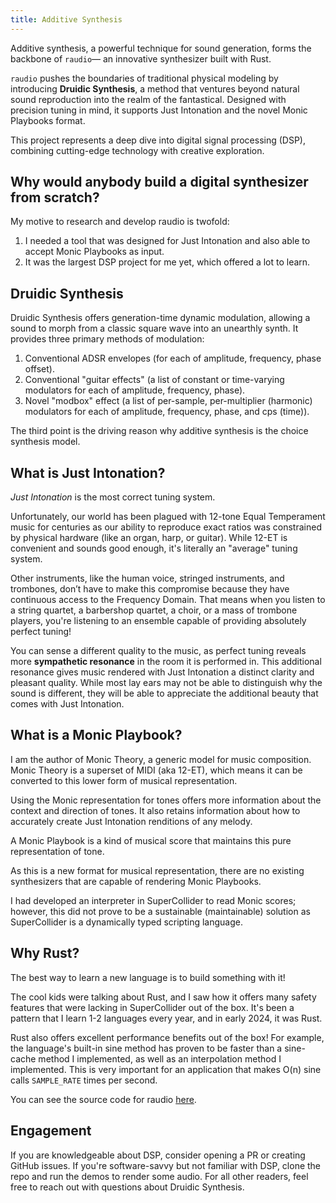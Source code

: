 ```yaml
---
title: Additive Synthesis
---
```



Additive synthesis, a powerful technique for sound generation, forms the backbone of `raudio`— an innovative synthesizer built with Rust.


`raudio` pushes the boundaries of traditional physical modeling by introducing **Druidic Synthesis**, a method that ventures beyond natural sound reproduction into the realm of the fantastical. Designed with precision tuning in mind, it supports Just Intonation and the novel Monic Playbooks format.

This project represents a deep dive into digital signal processing (DSP), combining cutting-edge technology with creative exploration.

## Why would anybody build a digital synthesizer from scratch?

My motive to research and develop raudio is twofold:

1. I needed a tool that was designed for Just Intonation and also able to accept Monic Playbooks as input.
2. It was the largest DSP project for me yet, which offered a lot to learn.

## Druidic Synthesis

Druidic Synthesis offers generation-time dynamic modulation, allowing a sound to morph from a classic square wave into an unearthly synth. It provides three primary methods of modulation:

1. Conventional ADSR envelopes (for each of amplitude, frequency, phase offset).
2. Conventional "guitar effects" (a list of constant or time-varying modulators for each of amplitude, frequency, phase).
3. Novel "modbox" effect (a list of per-sample, per-multiplier (harmonic) modulators for each of amplitude, frequency, phase, and cps (time)).

The third point is the driving reason why additive synthesis is the choice synthesis model.

## What is Just Intonation?

*Just Intonation* is the most correct tuning system.

Unfortunately, our world has been plagued with 12-tone Equal Temperament music for centuries as our ability to reproduce exact ratios was constrained by physical hardware (like an organ, harp, or guitar). While 12-ET is convenient and sounds good enough, it's literally an "average" tuning system.

Other instruments, like the human voice, stringed instruments, and trombones, don’t have to make this compromise because they have continuous access to the Frequency Domain. That means when you listen to a string quartet, a barbershop quartet, a choir, or a mass of trombone players, you're listening to an ensemble capable of providing absolutely perfect tuning!

You can sense a different quality to the music, as perfect tuning reveals more **sympathetic resonance** in the room it is performed in. This additional resonance gives music rendered with Just Intonation a distinct clarity and pleasant quality. While most lay ears may not be able to distinguish why the sound is different, they will be able to appreciate the additional beauty that comes with Just Intonation.

## What is a Monic Playbook?

I am the author of Monic Theory, a generic model for music composition. Monic Theory is a superset of MIDI (aka 12-ET), which means it can be converted to this lower form of musical representation.

Using the Monic representation for tones offers more information about the context and direction of tones. It also retains information about how to accurately create Just Intonation renditions of any melody.

A Monic Playbook is a kind of musical score that maintains this pure representation of tone.

As this is a new format for musical representation, there are no existing synthesizers that are capable of rendering Monic Playbooks.

I had developed an interpreter in SuperCollider to read Monic scores; however, this did not prove to be a sustainable (maintainable) solution as SuperCollider is a dynamically typed scripting language.

## Why Rust?

The best way to learn a new language is to build something with it!

The cool kids were talking about Rust, and I saw how it offers many safety features that were lacking in SuperCollider out of the box. It's been a pattern that I learn 1-2 languages every year, and in early 2024, it was Rust.

Rust also offers excellent performance benefits out of the box! For example, the language's built-in sine method has proven to be faster than a sine-cache method I implemented, as well as an interpolation method I implemented. This is very important for an application that makes O(n) sine calls `SAMPLE_RATE` times per second.

You can see the source code for raudio [here](https://github.com/ckmahoney/raudio).

## Engagement

If you are knowledgeable about DSP, consider opening a PR or creating GitHub issues. If you're software-savvy but not familiar with DSP, clone the repo and run the demos to render some audio. For all other readers, feel free to reach out with questions about Druidic Synthesis.
